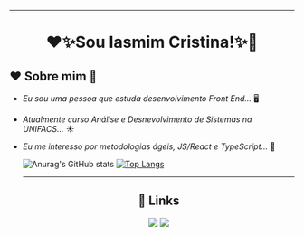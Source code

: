 ---
<h1 align="center">❤️✨Sou Iasmim Cristina!✨💙</h1> 

## ❤️ Sobre mim 💙
- _Eu sou uma pessoa que estuda desenvolvimento Front End..._ 🖥️
- _Atualmente curso Análise e Desnevolvimento de Sistemas na UNIFACS..._ ☀️
- _Eu me interesso por metodologias ágeis, JS/React e TypeScript..._ 💨 

  ![Anurag's GitHub stats](https://github-readme-stats.vercel.app/api?username=IasmimCristina&show_icons=true&theme=monokai) [![Top Langs](https://github-readme-stats.vercel.app/api/top-langs/?username=IasmimCristina&layout=compact)](https://github.com/anuraghazra/github-readme-stats)

 
  ***
  
  <h2 align= "center"> 🔗 Links </h2>
  
  <div align="center">   
  <a href = "mailto:iaasmimcristinaa@gmail.com"><img src="https://img.shields.io/badge/Gmail-D14836?style=for-the-badge&logo=gmail&logoColor=white" target="_blank"></a>
  <a href="https://www.linkedin.com/in/ias-cristina" target="_blank"><img src="https://img.shields.io/badge/-LinkedIn-%230077B5?style=for-the-badge&logo=linkedin&logoColor=white" target="_blank"></a>  
</div>

 

 



<!---
IasmimCristina/IasmimCristina is a ✨ special ✨ repository because its `README.md` (this file) appears on your GitHub profile.
You can click the Preview link to take a look at your changes.
--->
